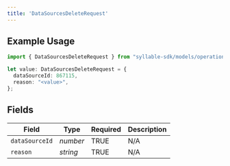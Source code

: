 ```yaml
---
title: 'DataSourcesDeleteRequest'
---
```


## Example Usage

```typescript
import { DataSourcesDeleteRequest } from "syllable-sdk/models/operations";

let value: DataSourcesDeleteRequest = {
  dataSourceId: 867115,
  reason: "<value>",
};
```

## Fields

| Field              | Type               | Required           | Description        |
| ------------------ | ------------------ | ------------------ | ------------------ |
| `dataSourceId`     | *number*           | TRUE | N/A                |
| `reason`           | *string*           | TRUE | N/A                |